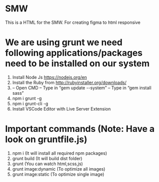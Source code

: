 # SMW
This is a HTML for the SMW. For creating figma to html responsive  


# We are using grunt we need following applications/packages need to be installed on our system

1. Install Node Js https://nodejs.org/en
2. Install the Ruby from http://rubyinstaller.org/downloads/
3.  – Open CMD
    – Type in “gem update --system”
    – Type in “gem install sass”
4. npm i grunt -g
5. npm i grunt-cli -g
6. Install VSCode Editor with Live Server Extension


# Important commands (Note: Have a look on gruntfile.js)
1. npm i (It will install all required npm packages)
2. grunt build (It will build dist folder)
3. grunt (You can watch html,scss,js)
4. grunt image:dynamic (To optimize all images)
5. grunt image:static (To optimize single image) 

